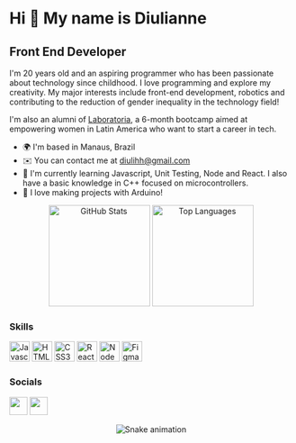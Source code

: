 Hi 👋 My name is Diulianne
==========================

Front End Developer
-----------------------------

I'm 20 years old and an aspiring programmer who has been passionate about technology since childhood. I love programming and explore my creativity. My major interests include front-end development, robotics and contributing to the reduction of gender inequality in the technology field!

I'm also an alumni of [Laboratoria](https://www.laboratoria.la/en), a 6-month bootcamp aimed at empowering women in Latin America who want to start a career in tech.

* 🌍  I'm based in Manaus, Brazil
* ✉️  You can contact me at [diulihh@gmail.com](mailto:diulihh@gmail.com)
* 🧠  I'm currently learning Javascript, Unit Testing, Node and React. I also have a basic knowledge in C++ focused on microcontrollers.
* 🤖  I love making projects with Arduino!


<p align="center">
    <img src="https://github-readme-stats.vercel.app/api?username=diulianne&show_icons=true&theme=neon&rank_icon=github&include_all_commits=true" alt="GitHub Stats" height="180em">
    <img src="https://github-readme-stats.vercel.app/api/top-langs/?username=diulianne&show_icons=true&theme=neon" alt="Top Languages"  height="180em">
</p>


### Skills

<p align="left">
<a href="https://developer.mozilla.org/en-US/docs/Web/JavaScript" target="_blank" rel="noreferrer"><img src="https://raw.githubusercontent.com/danielcranney/readme-generator/main/public/icons/skills/javascript-colored.svg" width="36" height="36" alt="Javascript" /></a>
<a href="https://developer.mozilla.org/en-US/docs/Glossary/HTML5" target="_blank" rel="noreferrer"><img src="https://raw.githubusercontent.com/danielcranney/readme-generator/main/public/icons/skills/html5-colored.svg" width="36" height="36" alt="HTML5" /></a>
<a href="https://www.w3.org/TR/CSS/#css" target="_blank" rel="noreferrer"><img src="https://raw.githubusercontent.com/danielcranney/readme-generator/main/public/icons/skills/css3-colored.svg" width="36" height="36" alt="CSS3" /></a>
<a href="https://reactjs.org/" target="_blank" rel="noreferrer"><img src="https://raw.githubusercontent.com/danielcranney/readme-generator/main/public/icons/skills/react-colored.svg" width="36" height="36" alt="React" /></a>
<a href="https://nodejs.org/en/" target="_blank" rel="noreferrer"><img src="https://raw.githubusercontent.com/danielcranney/readme-generator/main/public/icons/skills/nodejs-colored.svg" width="36" height="36" alt="NodeJS" /></a>
<a href="https://www.figma.com/" target="_blank" rel="noreferrer"><img src="https://raw.githubusercontent.com/danielcranney/readme-generator/main/public/icons/skills/figma-colored.svg" width="36" height="36" alt="Figma" /></a>
  
</p>

### Socials

<p align="left"> <a href="https://github.com/Diulianne" target="_blank" rel="noreferrer"><img src="https://raw.githubusercontent.com/danielcranney/readme-generator/main/public/icons/socials/github-dark.svg" width="32" height="32" /></a> <a href="https://www.linkedin.com/in/diulianneoliveira/" target="_blank" rel="noreferrer"><img src="https://raw.githubusercontent.com/danielcranney/readme-generator/main/public/icons/socials/linkedin.svg" width="32" height="32" /></a></p>

<div align="center">

  ![Snake animation](https://github.com/danielbped/danielbped/blob/output/github-contribution-grid-snake.svg)
  
</div>






